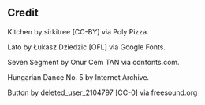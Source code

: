 ## Credit

Kitchen by sirkitree [CC-BY] via Poly Pizza.

Lato by Łukasz Dziedzic [OFL] via Google Fonts.

Seven Segment by Onur Cem TAN via cdnfonts.com.

Hungarian Dance No. 5 by Internet Archive.

Button by deleted\_user\_2104797 [CC-0] via freesound.org
